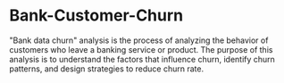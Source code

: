 # Bank-Customer-Churn
"Bank data churn" analysis is the process of analyzing the behavior of customers who leave a banking service or product. The purpose of this analysis is to understand the factors that influence churn, identify churn patterns, and design strategies to reduce churn rate.
